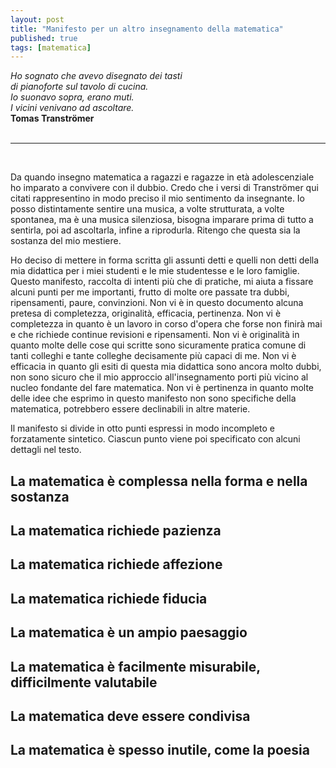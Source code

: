 ```yaml
---
layout: post
title: "Manifesto per un altro insegnamento della matematica"
published: true
tags: [matematica]
---
```


<div class="right"><i>Ho sognato che avevo disegnato dei tasti<br>
di pianoforte sul tavolo di cucina.<br>
Io suonavo sopra, erano muti.<br>
I vicini venivano ad ascoltare.</i><br>
<b>Tomas Tranströmer</b></div>


<br>
<hr class="style-eight">
<br>

Da quando insegno matematica a ragazzi e ragazze in età adolescenziale ho imparato a convivere con
il dubbio. Credo che i versi di Tranströmer qui citati rappresentino in modo preciso
il mio sentimento da insegnante. Io posso distintamente sentire una musica, a volte
strutturata, a volte spontanea, ma è una musica silenziosa, bisogna imparare prima di tutto a
sentirla, poi ad ascoltarla, infine a riprodurla. Ritengo che questa sia la sostanza del mio
mestiere.

Ho deciso di mettere in forma scritta gli assunti detti e quelli non detti della mia didattica per i
miei studenti e le mie studentesse e le loro famiglie. Questo manifesto, raccolta di intenti più che
di pratiche, mi aiuta a fissare alcuni punti per me importanti, frutto di molte ore passate tra dubbi,
ripensamenti, paure, convinzioni. Non vi è in questo documento alcuna pretesa di completezza,
originalità, efficacia, pertinenza. Non vi è completezza in quanto è un lavoro in corso
d'opera che forse non finirà mai e che richiede continue revisioni e ripensamenti. Non vi è
originalità in quanto molte delle cose qui scritte sono sicuramente pratica comune di tanti colleghi
e tante colleghe decisamente più capaci di me. Non vi è efficacia in quanto gli esiti di questa mia
didattica sono ancora molto dubbi, non sono sicuro che il mio approccio all'insegnamento porti più
vicino al nucleo fondante del fare matematica. Non vi è pertinenza in quanto molte delle idee che
esprimo in questo manifesto non sono specifiche della matematica, potrebbero essere declinabili in
altre materie.

Il manifesto si divide in otto punti espressi in modo incompleto e forzatamente sintetico. Ciascun
punto viene poi specificato con alcuni dettagli nel testo.

## La matematica è complessa nella forma e nella sostanza

## La matematica richiede pazienza
 
## La matematica richiede affezione 

## La matematica richiede fiducia

## La matematica è un ampio paesaggio

## La matematica è facilmente misurabile, difficilmente valutabile

## La matematica deve essere condivisa

## La matematica è spesso inutile, come la poesia



